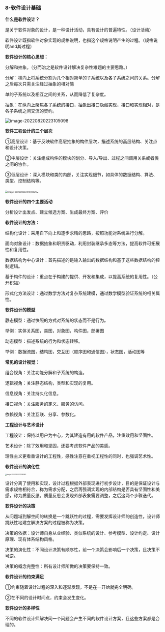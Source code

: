 ### **8-软件设计基础**



**什么是软件设计？**

是关于软件对象的设计，是一种设计活动，具有设计的普遍特性。（设计活动）

软件设计既指软件对象实现的规格说明，也指这个规格说明产生的过程。（规格说明and其过程）



**软件设计的核心思想：**

分解和抽象。（分而治之是软件设计解决复杂性难题的主要思路。）

分解：横向上将系统分割为几个相对简单的子系统以及各子系统之间的关系。分解之后每次只需关注经过抽象的相对简

单的子系统以及相互之间的关系，从而降低了复杂度。

抽象：在纵向上聚焦各子系统的接口，抽象出接口隐藏实现，接口和实现相对，是各子系统之间交流的契约。

![image-20220820223105098](https://palepics.oss-cn-guangzhou.aliyuncs.com/img/202208202231169.png)



**软件工程设计的三个层次**

①高层设计：基于反映软件高层抽象的构件层次，描述系统的高层结构、关注点和设计决策。

②中层设计：关注组成构件的模块的划分、导入/导出、过程之间调用关系或者类之间的协作。

③低层设计：深入模块和类的内部，关注实现细节，如具体的数据结构、算法、类型、控制结构等。

<img src="https://palepics.oss-cn-guangzhou.aliyuncs.com/img/202208202313082.png" alt="image-20220820231340925" style="zoom:50%;" />、



**软件设计的四个主要活动**

分析设计出发点、建立候选方案、生成最终方案、评价



**软件设计的方法：**

结构化设计：采用自下向上和逐步求精的思路，按照功能对系统进行分解。

面向对象设计：数据抽象和职责驱动，利用封装继承多态等方法，提高软件可拓展性和复用性。

数据结构为中心设计：首先描述的是输入输出的数据结构和基于这些数据结构的控制逻辑。

基于构件的设计：重点在于构建的提供、开发和集成，以提高系统的复用性。（公开积福）

形式化方法设计：通过数学方法对复杂系统建模，通过数学模型验证系统的相关属性。



**软件设计的模型**

静态模型：通过快照的方式对系统的状态而不是行为。

举例：实体关系图，类图，对象图，构件图，部署图

动态模型：描述系统的行为和状态转移。

举例：数据流图，结构图，交互图（顺序图和通信图），状态图，活动图等



**常见的设计视觉：**

组合视角：关注功能分解和子系统的构造。

逻辑视角：关注静态结构，类型和实现的复用。

信息视角：关注持久化信息。

接口视角：关注服务的定义、服务的访问。

依赖视角：关注互联、分享、参数化。



**工程设计与艺术设计**

工程设计：保持以用户为中心，为其建造有用的软件产品，注重效用和坚固性。

艺术设计：除了效用和坚固，还要考虑软件产品的美感。

理性主义更看重设计的工程性，感性注意在重视工程性的同时，也强调艺术性。



**软件设计的演化性**

<img src="https://palepics.oss-cn-guangzhou.aliyuncs.com/img/202208202252102.png" alt="image-20220820225216960" style="zoom: 33%;" />

设计分离了使用和实现，设计过程根据外部表现进行初步设计，目的是保证设计与需求规格相符合，称为需求分配，之后再强调实现的内部结构是否具有坚固性和美感，称为质量反思。质量反思会发现外部表象需要调整，之后这两个步骤迭代。



**软件设计的决策**

从问题域到解空间的转换是一个跳跃性的过程，需要发挥设计师的创造性，设计师跳跃性地建立解决方案的过程被称为决策。

决策的依据：设计师自身从业经验、类似系统的设计、参考模型、设计约定、设计原理、现有体系结构风格。

决策的演化性：不同设计决策有顺序性，前一个决策会影响后一个决策，且决策不可逆。

决策的概念完整性：所有设计师所做的决策要保持一致。



**软件设计的约束满足**

①约束随着设计过程的深入和逐渐发现，不是在一开始就完全明确。

②在不同的设计时间点，约束会发生变化。



**软件设计的多样性**

不同的软件设计师解决同一个问题会产生不同的软件设计方案，且这些方案都是合理的。



